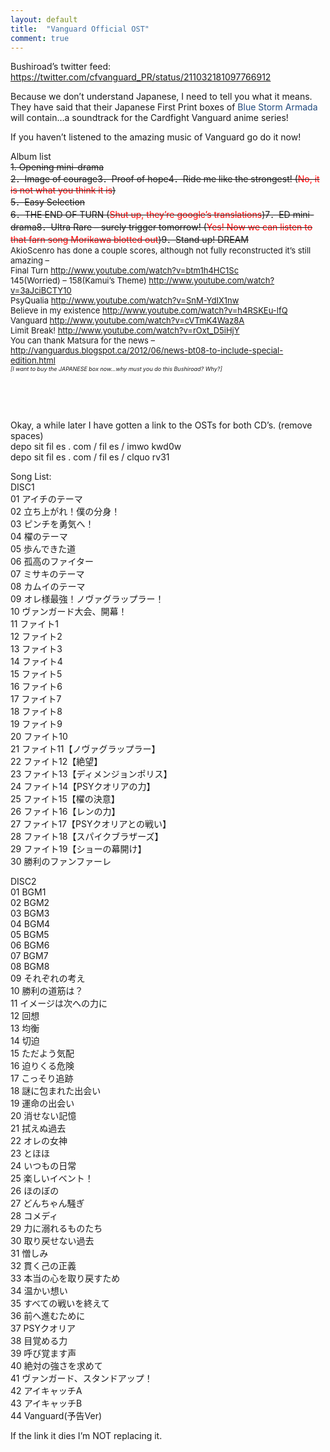 ```yaml
---
layout: default
title:  "Vanguard Official OST"
comment: true
---
```


<p>Bushiroad&#8217;s twitter feed: <a href="https://twitter.com/cfvanguard_PR/status/211032181097766912">https://twitter.com/cfvanguard_PR/status/211032181097766912</a></p>
<p>Because we don&#8217;t understand Japanese, I need to tell you what it means. They have said that their Japanese First Print boxes of <span style="color:#1f497d;">Blue Storm Armada </span>will contain&#8230;a soundtrack for the Cardfight Vanguard anime series!</p>

<p>If you haven&#8217;t listened to the amazing music of Vanguard go do it now!</p><!-- more -->
<p>Album list<br />
<del>1.   Opening mini-drama</del><br />
<del> 2．Image of courage3．Proof of hope4．Ride me like the strongest!  (<span style="color:#ff0000;">No, it is not what you think it is</span>)</del><br />
<del> 5．Easy Selection</del><br />
<del> 6．THE END OF TURN (<span style="color:#ff0000;">Shut up, they&#8217;re google&#8217;s translations</span>)7．ED mini-drama8．Ultra Rare &#8211; surely trigger tomorrow! (<span style="color:#ff0000;">Yes! Now we can listen to that farn song Morikawa blotted out</span>)9．Stand up! DREAM</del><br />
<span style="font-size:small;">AkioScenro has done a couple scores, although not fully reconstructed it&#8217;s still amazing &#8211; </span><br />
<span style="font-size:small;">Final Turn </span><a href="http://www.youtube.com/watch?v=btm1h4HC1Sc"><span style="font-size:small;">http://www.youtube.com/watch?v=btm1h4HC1Sc</span></a><br />
<span style="font-size:small;">145(Worried) &#8211; 158(Kamui&#8217;s Theme) </span><a href="http://www.youtube.com/watch?v=3aJciBCTY10"><span style="font-size:small;">http://www.youtube.com/watch?v=3aJciBCTY10</span></a><br />
<span style="font-size:small;">PsyQualia </span><a href="http://www.youtube.com/watch?v=SnM-YdIX1nw"><span style="font-size:small;">http://www.youtube.com/watch?v=SnM-YdIX1nw</span></a><br />
<span style="font-size:small;">Believe in my existence </span><a href="http://www.youtube.com/watch?v=h4RSKEu-lfQ"><span style="font-size:small;">http://www.youtube.com/watch?v=h4RSKEu-lfQ</span></a><br />
<span style="font-size:small;">Vanguard </span><a href="http://www.youtube.com/watch?v=cVTmK4Waz8A"><span style="font-size:small;">http://www.youtube.com/watch?v=cVTmK4Waz8A</span></a><br />
<span style="font-size:small;">Limit Break! </span><a href="http://www.youtube.com/watch?v=rOxt_D5iHjY"><span style="font-size:small;">http://www.youtube.com/watch?v=rOxt_D5iHjY</span></a><br />
<span style="font-size:small;">You can thank Matsura for the news &#8211; </span><a href="http://vanguardus.blogspot.ca/2012/06/news-bt08-to-include-special-edition.html"><span style="font-size:small;">http://vanguardus.blogspot.ca/2012/06/news-bt08-to-include-special-edition.html</span></a><br />
<span style="font-size:xx-small;"><em>[I want to buy the JAPANESE box now&#8230;why must you do this Bushiroad? Why?]</em></span></p>
<p>&nbsp;</p>
<p>&nbsp;</p>
<p>Okay, a while later I have gotten a link to the OSTs for both CD&#8217;s. (remove spaces)<br />
depo sit fil es . com / fil es / imwo kwd0w<br />
depo sit fil es . com / fil es / clquo rv31</p>
<p>Song List:<br />
DISC1<br />
01 アイチのテーマ<br />
02 立ち上がれ！僕の分身！<br />
03 ピンチを勇気へ！<br />
04 櫂のテーマ<br />
05 歩んできた道<br />
06 孤高のファイター<br />
07 ミサキのテーマ<br />
08 カムイのテーマ<br />
09 オレ様最強！ノヴァグラップラー！<br />
10 ヴァンガード大会、開幕！<br />
11 ファイト1<br />
12 ファイト2<br />
13 ファイト3<br />
14 ファイト4<br />
15 ファイト5<br />
16 ファイト6<br />
17 ファイト7<br />
18 ファイト8<br />
19 ファイト9<br />
20 ファイト10<br />
21 ファイト11【ノヴァグラップラー】<br />
22 ファイト12【絶望】<br />
23 ファイト13【ディメンジョンポリス】<br />
24 ファイト14【PSYクオリアの力】<br />
25 ファイト15【櫂の決意】<br />
26 ファイト16【レンの力】<br />
27 ファイト17【PSYクオリアとの戦い】<br />
28 ファイト18【スパイクブラザーズ】<br />
29 ファイト19【ショーの幕開け】<br />
30 勝利のファンファーレ</p>
<p>DISC2<br />
01 BGM1<br />
02 BGM2<br />
03 BGM3<br />
04 BGM4<br />
05 BGM5<br />
06 BGM6<br />
07 BGM7<br />
08 BGM8<br />
09 それぞれの考え<br />
10 勝利の道筋は？<br />
11 イメージは次への力に<br />
12 回想<br />
13 均衡<br />
14 切迫<br />
15 ただよう気配<br />
16 迫りくる危険<br />
17 こっそり追跡<br />
18 謎に包まれた出会い<br />
19 運命の出会い<br />
20 消せない記憶<br />
21 拭えぬ過去<br />
22 オレの女神<br />
23 とほほ<br />
24 いつもの日常<br />
25 楽しいイベント！<br />
26 ほのぼの<br />
27 どんちゃん騒ぎ<br />
28 コメディ<br />
29 力に溺れるものたち<br />
30 取り戻せない過去<br />
31 憎しみ<br />
32 貫く己の正義<br />
33 本当の心を取り戻すため<br />
34 温かい想い<br />
35 すべての戦いを終えて<br />
36 前へ進むために<br />
37 PSYクオリア<br />
38 目覚める力<br />
39 呼び覚ます声<br />
40 絶対の強さを求めて<br />
41 ヴァンガード、スタンドアップ！<br />
42 アイキャッチA<br />
43 アイキャッチB<br />
44 Vanguard(予告Ver)</p>
<p>If the link it dies I&#8217;m NOT replacing it.<i class="fa fa-stop"></i></p>